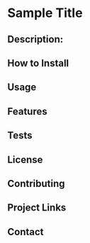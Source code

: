 
  # Sample Title

  ## Description:
  

  ## How to Install
  

  ## Usage
 

  ## Features
 

  ## Tests


  ## License
  

  ## Contributing
 

  ## Project Links
  

  ## Contact

